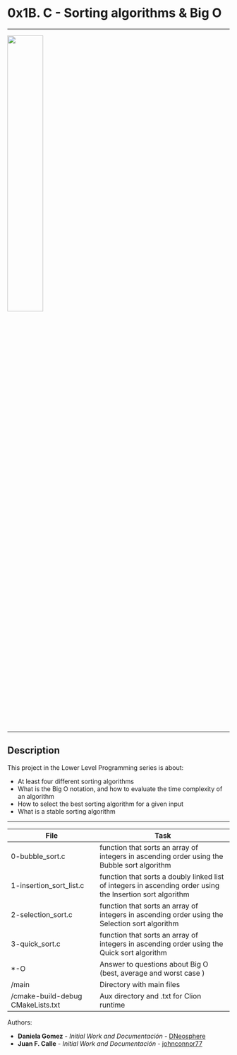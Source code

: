 # 0x1B. C - Sorting algorithms & Big O
---

<img align="center" src="https://www.growingwiththeweb.com/images/2014/06/22/preview.png" width="40%"/>

---
## Description

This project in the Lower Level Programming series is about:

* At least four different sorting algorithms
* What is the Big O notation, and how to evaluate the time complexity of an algorithm
* How to select the best sorting algorithm for a given input
* What is a stable sorting algorithm

---
File|Task
---|---
0-bubble_sort.c | function that sorts an array of integers in ascending order using the Bubble sort algorithm
1-insertion_sort_list.c | function that sorts a doubly linked list of integers in ascending order using the Insertion sort algorithm
2-selection_sort.c |  function that sorts an array of integers in ascending order using the Selection sort algorithm
3-quick_sort.c | function that sorts an array of integers in ascending order using the Quick sort algorithm
*-O | Answer to questions about Big O (best, average and worst case )
/main | Directory with main files
/cmake-build-debug CMakeLists.txt | Aux directory and .txt for Clion runtime

Authors:
* **Daniela Gomez** - *Initial Work and Documentación* - [DNeosphere](https://github.com/DNeosphere)
* **Juan F. Calle** - *Initial Work and Documentación* - [johnconnor77](https://github.com/johnconnor77)
